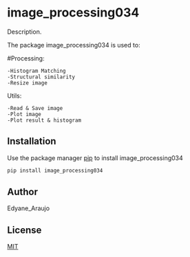 # image_processing034

Description.

The package image_processing034 is used to:

#Processing:

	-Histogram Matching
	-Structural similarity
	-Resize image
Utils:

	-Read & Save image
	-Plot image
	-Plot result & histogram

## Installation

Use the package manager [pip](https://pip.pypa.io/en/stable/) to install image_processing034

```bash
pip install image_processing034
```

## Author
Edyane_Araujo

## License
[MIT](https://choosealicense.com/licenses/mit/)